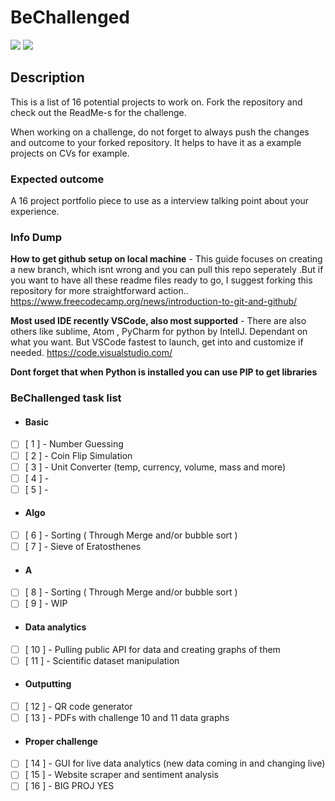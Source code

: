 # BeChallenged

![](https://img.shields.io/github/stars/rleit/be-challenged-16-projects?style=social)  ![](https://img.shields.io/github/forks/rleit/be-challenged-16-projects)

## Description
This is a list of 16 potential projects to work on. Fork the repository and check out the ReadMe-s for the challenge.

When working on a challenge, do not forget to always push the changes and outcome to your forked repository. It helps to have it as a example projects on CVs for example. 


### Expected outcome
A 16 project portfolio piece to use as a interview talking point about your experience.

### Info Dump
**How to get github setup on local machine** - This guide focuses on creating a new branch, which isnt wrong and you can pull this repo seperately .But if you want to have all these readme files ready to go, I suggest forking this repository for more straightforward action..
https://www.freecodecamp.org/news/introduction-to-git-and-github/

**Most used IDE recently VSCode, also most supported** - There are also others like sublime, Atom , PyCharm for python by IntellJ. Dependant on what you want. But VSCode fastest to launch, get into and customize if needed.
https://code.visualstudio.com/

**Dont forget that when Python is installed you can use PIP to get libraries**

### BeChallenged task list
- #### Basic
- [ ] [ 1 ] - Number Guessing
- [ ] [ 2 ] - Coin Flip Simulation
- [ ] [ 3 ] - Unit Converter (temp, currency, volume, mass and more)
- [ ] [ 4 ] - 
- [ ] [ 5 ] - 
- #### Algo
- [ ] [ 6 ] - Sorting ( Through Merge and/or bubble sort )
- [ ] [ 7 ] - Sieve of Eratosthenes
- #### A
- [ ] [ 8 ] - Sorting ( Through Merge and/or bubble sort )
- [ ] [ 9 ] - WIP
- #### Data analytics
- [ ] [ 10 ] - Pulling public API for data and creating graphs of them
- [ ] [ 11 ] - Scientific dataset manipulation
- #### Outputting
- [ ] [ 12 ] - QR code generator 
- [ ] [ 13 ] - PDFs with challenge 10 and 11 data graphs
- #### Proper challenge
- [ ] [ 14 ] - GUI for live data analytics (new data coming in and changing live)
- [ ] [ 15 ] - Website scraper and sentiment analysis
- [ ] [ 16 ] - BIG PROJ YES
